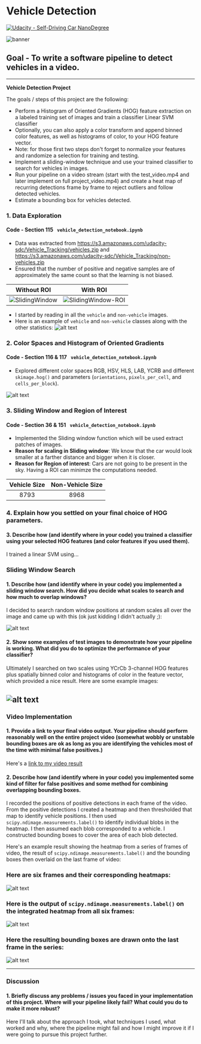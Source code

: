 
[//]: # (Image References)
[image1]: ./examples/car_not_car.png
[image2]: ./examples/HOG_example.jpg
[image3]: ./examples/sliding_windows.jpg
[image4]: ./examples/sliding_window.jpg
[image5]: ./examples/bboxes_and_heat.png
[image6]: ./examples/labels_map.png
[image7]: ./examples/output_bboxes.png
[image8]: ./output_images/banner.png "Banner"
[image9]: ./output_images/dataset_exploration.png "dataset_exploration"
[image10]: ./output_images/hog.png "hog"
[image11]: ./output_images/window.png "window"
[image12]: ./output_images/sliding_window_roi.png "sliding_window_roi"
[image13]: ./output_images/multiple_detection1.png "multiple_detection1"
[image14]: ./output_images/multiple_detection2.png "multiple_detection2"
[image15]: ./output_images/heatmap_without_threshold.png "heatmap_without_threshold"
[image16]: ./output_images/heatmap_with_threshold.png "heatmap_with_threshold"
[image17]: ./output_images/heatmap_grayscale.png "heatmap_grayscale"
[image18]: ./output_images/object_detection_final.png "object_detection_final"
[image19]: ./output_images/output1.gif "output1"
[image20]: ./output_images/output2.gif "output2"
[video1]: ./project_video.mp4

# Vehicle Detection
[![Udacity - Self-Driving Car NanoDegree](https://s3.amazonaws.com/udacity-sdc/github/shield-carnd.svg)](http://www.udacity.com/drive)

![banner][image8]

## Goal - To write a software pipeline to detect vehicles in a video.

---

**Vehicle Detection Project**

The goals / steps of this project are the following:

* Perform a Histogram of Oriented Gradients (HOG) feature extraction on a labeled training set of images and train a classifier Linear SVM classifier
* Optionally, you can also apply a color transform and append binned color features, as well as histograms of color, to your HOG feature vector. 
* Note: for those first two steps don't forget to normalize your features and randomize a selection for training and testing.
* Implement a sliding-window technique and use your trained classifier to search for vehicles in images.
* Run your pipeline on a video stream (start with the test_video.mp4 and later implement on full project_video.mp4) and create a heat map of recurring detections frame by frame to reject outliers and follow detected vehicles.
* Estimate a bounding box for vehicles detected.

### 1. Data Exploration
#### Code - Section 115 ``` vehicle_detection_notebook.ipynb```
- Data was extracted from https://s3.amazonaws.com/udacity-sdc/Vehicle_Tracking/vehicles.zip and https://s3.amazonaws.com/udacity-sdc/Vehicle_Tracking/non-vehicles.zip
- Ensured that the number of positive and negative samples are of approximately the same count so that the learning is not biased.


 **Without ROI**                     |  **With ROI** 
 :-------------------------:|:-------------------------:
![SlidingWindow][image11] |  ![SlidingWindow-ROI][image12]
 

- I started by reading in all the `vehicle` and `non-vehicle` images.  
- Here is an example of `vehicle` and `non-vehicle` classes along with the other statistics:
![alt text][image9]

### 2. Color Spaces and Histogram of Oriented Gradients
#### Code - Section 116 & 117 ``` vehicle_detection_notebook.ipynb```
- Explored different color spaces RGB, HSV, HLS, LAB, YCRB and different `skimage.hog()` and parameters (`orientations`, `pixels_per_cell`, and `cells_per_block`).  

![alt text][image10]


### 3. Sliding Window and Region of Interest
#### Code - Section 36 & 151  ``` vehicle_detection_notebook.ipynb```
- Implemented the Sliding window function which will be used extract patches of images.
- **Reason for scaling in Sliding window**: We know that the car would look smaller at a farther distance and bigger when it is closer.
- **Reason for Region of interest**: Cars are not going to be present in the sky. Having a ROI can minimze the computations needed.


 **Vehicle Size**                     |  **Non-Vehicle Size** 
 :-------------------------:|:-------------------------:
 8793 |  8968
 
### 4. Explain how you settled on your final choice of HOG parameters.



#### 3. Describe how (and identify where in your code) you trained a classifier using your selected HOG features (and color features if you used them).

I trained a linear SVM using...

### Sliding Window Search

#### 1. Describe how (and identify where in your code) you implemented a sliding window search.  How did you decide what scales to search and how much to overlap windows?

I decided to search random window positions at random scales all over the image and came up with this (ok just kidding I didn't actually ;):

![alt text][image3]

#### 2. Show some examples of test images to demonstrate how your pipeline is working.  What did you do to optimize the performance of your classifier?

Ultimately I searched on two scales using YCrCb 3-channel HOG features plus spatially binned color and histograms of color in the feature vector, which provided a nice result.  Here are some example images:

![alt text][image4]
---

### Video Implementation

#### 1. Provide a link to your final video output.  Your pipeline should perform reasonably well on the entire project video (somewhat wobbly or unstable bounding boxes are ok as long as you are identifying the vehicles most of the time with minimal false positives.)
Here's a [link to my video result](./project_video.mp4)


#### 2. Describe how (and identify where in your code) you implemented some kind of filter for false positives and some method for combining overlapping bounding boxes.

I recorded the positions of positive detections in each frame of the video.  From the positive detections I created a heatmap and then thresholded that map to identify vehicle positions.  I then used `scipy.ndimage.measurements.label()` to identify individual blobs in the heatmap.  I then assumed each blob corresponded to a vehicle.  I constructed bounding boxes to cover the area of each blob detected.  

Here's an example result showing the heatmap from a series of frames of video, the result of `scipy.ndimage.measurements.label()` and the bounding boxes then overlaid on the last frame of video:

### Here are six frames and their corresponding heatmaps:

![alt text][image5]

### Here is the output of `scipy.ndimage.measurements.label()` on the integrated heatmap from all six frames:
![alt text][image6]

### Here the resulting bounding boxes are drawn onto the last frame in the series:
![alt text][image7]



---

### Discussion

#### 1. Briefly discuss any problems / issues you faced in your implementation of this project.  Where will your pipeline likely fail?  What could you do to make it more robust?

Here I'll talk about the approach I took, what techniques I used, what worked and why, where the pipeline might fail and how I might improve it if I were going to pursue this project further.  

